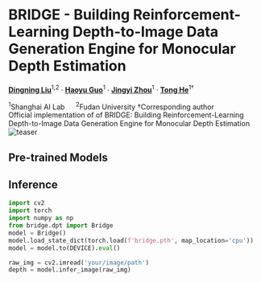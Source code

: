 # BRIDGE - Building Reinforcement-Learning Depth-to-Image Data Generation Engine for Monocular Depth Estimation
[**Dingning Liu**](https://github.com/lnbxldn)<sup>1,2</sup> · [**Haoyu Guo**](https://github.com/ghy0324)<sup>1</sup> · [**Jingyi Zhou**](https://github.com/zjyaccount)<sup>1</sup> · [**Tong He**](https://tonghe90.github.io/)<sup>1&dagger;</sup>

<sup>1</sup>Shanghai AI Lab &emsp; <sup>2</sup>Fudan University
&dagger;Corresponding author
<br>
Official implementation of  of BRIDGE: Building Reinforcement-Learning Depth-to-Image Data Generation Engine for Monocular Depth Estimation
![teaser](assets/teaser.png)


## Pre-trained Models

## Inference 

```python
import cv2
import torch
import numpy as np
from bridge.dpt import Bridge 
model = Bridge()
model.load_state_dict(torch.load(f'bridge.pth', map_location='cpu'))
model = model.to(DEVICE).eval()

raw_img = cv2.imread('your/image/path')
depth = model.infer_image(raw_img)  
```

